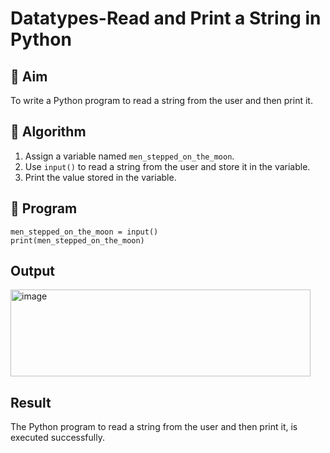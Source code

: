 # Datatypes-Read and Print a String in Python

## 🎯 Aim
To write a Python program to read a string from the user and then print it.

## 🧠 Algorithm
1. Assign a variable named `men_stepped_on_the_moon`.
2. Use `input()` to read a string from the user and store it in the variable.
3. Print the value stored in the variable.

## 🧾 Program
```
men_stepped_on_the_moon = input()
print(men_stepped_on_the_moon)
```

## Output
<img width="480" height="139" alt="image" src="https://github.com/user-attachments/assets/0963f8f8-28a5-43da-a4d9-7e5388ff3b4d" />

## Result
The Python program to read a string from the user and then print it, is executed successfully.
